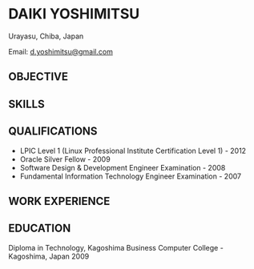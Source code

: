 # DAIKI YOSHIMITSU

Urayasu, Chiba, Japan

Email: d.yoshimitsu@gmail.com

## OBJECTIVE

## SKILLS

## QUALIFICATIONS

- LPIC Level 1 (Linux Professional Institute Certification Level 1) - 2012
- Oracle Silver Fellow - 2009
- Software Design & Development Engineer Examination - 2008
- Fundamental Information Technology Engineer Examination - 2007

## WORK EXPERIENCE

## EDUCATION

Diploma in Technology, Kagoshima Business Computer College - Kagoshima, Japan 2009
